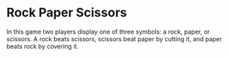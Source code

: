 <h1>Rock Paper Scissors</h1>

<p>In this game two players display one of three symbols: a rock, paper, or scissors. A rock beats scissors, scissors beat paper by cutting it, and paper beats rock by covering it.</p>
